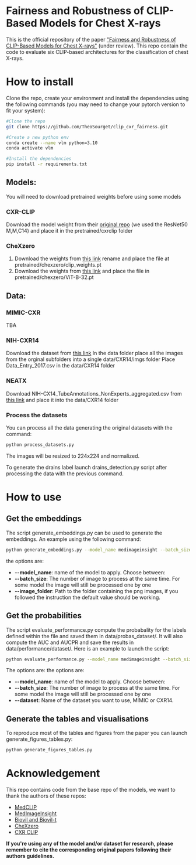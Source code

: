 # Fairness and Robustness of CLIP-Based Models for Chest X-rays
This is the official repository of the paper ["Fairness and Robustness of CLIP-Based Models for Chest X-rays"](github.com/TheoSourget/clip_cxr_fairness) (under review). This repo contain the code to evaluate six CLIP-based architectures for the classification of chest X-rays.

# How to install
Clone the repo, create your environment and install the dependencies using the following commands (you may need to change your pytorch version to fit your system):

```sh
#Clone the repo
git clone https://github.com/TheoSourget/clip_cxr_fairness.git

#Create a new python env
conda create --name vlm python=3.10
conda activate vlm

#Install the dependencies
pip install -r requirements.txt
``` 

## Models:
You will need to download pretrained weights before using some models
### CXR-CLIP
Download the model weight from their [original repo](https://github.com/Soombit-ai/cxr-clip?tab=readme-ov-file#pre-trained-model-checkpoint) (we used the ResNet50 M,M,C14) and place it in the pretrained/cxrclip folder

### CheXzero
1. Download the weights from [this link](https://drive.google.com/drive/folders/1makFLiEMbSleYltaRxw81aBhEDMpVwno) rename and place the file at pretrained/chexzero/clip_weights.pt 
2. Download the weights from [this link](https://openaipublic.azureedge.net/clip/models/40d365715913c9da98579312b702a82c18be219cc2a73407c4526f58eba950af/ViT-B-32.pt) and place the file in pretrained/chexzero/ViT-B-32.pt

## Data:

### MIMIC-CXR
TBA

### NIH-CXR14
Download the dataset from [this link](https://www.kaggle.com/datasets/nih-chest-xrays/data)
In the data folder place all the images from the orginal subfolders into a single data/CXR14/imgs folder
Place Data_Entry_2017.csv in the data/CXR14 folder

### NEATX
Download NIH-CX14_TubeAnnotations_NonExperts_aggregated.csv from [this link](https://zenodo.org/records/14944064) and place it into the data/CXR14 folder

### Process the datasets
You can process all the data generating the original datasets with the command:
```sh
python process_datasets.py
```
The images will be resized to 224x224 and normalized.


To generate the drains label launch drains_detection.py script after processing the data with the previous command.

# How to use

## Get the embeddings
The script generate_embeddings.py can be used to generate the embeddings. An example using the following command:
```sh
python generate_embeddings.py --model_name medimageinsight --batch_size 5
``` 

the options are:
* **--model_name**: name of the model to apply. Choose between:
* **--batch_size**: The number of image to process at the same time. For some model the image will still be processed one by one
* **--image_folder**: Path to the folder containing the png images, if you followed the instruction the default value should be working.

## Get the probabilities
The script evaluate_performance.py compute the probabality for the labels defined within the file and saved them in data/probas_dataset/. It will also compute the AUC and AUCPR and save the results in data/performance/dataset/.
Here is an example to launch the script:

```sh
python evaluate_performance.py --model_name medimageinsight --batch_size 32
```
The options are:
the options are:
* **--model_name**: name of the model to apply. Choose between:
* **--batch_size**: The number of image to process at the same time. For some model the image will still be processed one by one
* **--dataset**: Name of the dataset you want to use, MIMIC or CXR14.


## Generate the tables and visualisations
To reproduce most of the tables and figures from the paper you can launch generate_figures_tables.py:
```sh
python generate_figures_tables.py
```

# Acknowledgement
This repo contains code from the base repo of the models, we want to thank the authors of these repos:
* [MedCLIP](https://github.com/RyanWangZf/MedCLIP)
* [MedImageInsight](https://huggingface.co/lion-ai/MedImageInsights)
* [Biovil and Biovil-t](https://github.com/microsoft/hi-ml/tree/e011bb996056f81e6cca98eae5b0f1223461dda1/hi-ml-multimodal)
* [CheXzero](https://github.com/rajpurkarlab/CheXzero)
* [CXR CLIP](https://github.com/Soombit-ai/cxr-clip)



**If you're using any of the model and/or dataset for research, please remember to cite the corresponding original papers following their authors guidelines.**
